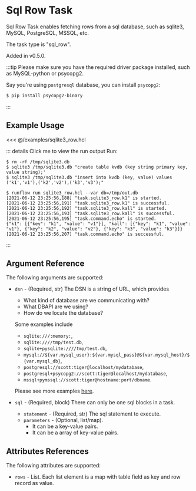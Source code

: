 # Sql Row Task

Sql Row Task enables fetching rows from a sql database, such as sqlite3, MySQL, PostgreSQL, MSSQL, etc.

The task type is "sql_row".

Added in v0.5.0.

:::tip
Please make sure you have the required driver package installed, such as MySQL-python or psycopg2.

Say you're using `postgresql` database, you can install `psycopg2`:

```bash
$ pip install psycopg2-binary
```
:::

## Example Usage

<<< @/examples/sqlite3_row.hcl

::: details Click me to view the run output
Run:

```
$ rm -rf /tmp/sqlite3.db
$ sqlite3 /tmp/sqlite3.db "create table kvdb (key string primary key, value string);'
$ sqlite3 /tmp/sqlite3.db "insert into kvdb (key, value) values ('k1','v1'),('k2','v2'),('k3','v3');"

$ runflow run sqlite3_row.hcl --var db=/tmp/out.db
[2021-06-12 23:25:56,188] "task.sqlite3_row.k1" is started.
[2021-06-12 23:25:56,191] "task.sqlite3_row.k1" is successful.
[2021-06-12 23:25:56,192] "task.sqlite3_row.kall" is started.
[2021-06-12 23:25:56,193] "task.sqlite3_row.kall" is successful.
[2021-06-12 23:25:56,195] "task.command.echo" is started.
{"k1": [{"key": "k1", "value": "v1"}], "kall": [{"key": "k1", "value": "v1"}, {"key": "k2", "value": "v2"}, {"key": "k3", "value": "k3"}]}
[2021-06-12 23:25:56,207] "task.command.echo" is successful.
```
:::

## Argument Reference

The following arguments are supported:

* `dsn` - (Required, str) The DSN is a string of URL, which provides
  * What kind of database are we communicating with?
  * What DBAPI are we using?
  * How do we locate the database?

  Some examples include
  * `sqlite:///:memory:`,
  * `sqlite:////tmp/test.db`,
  * `sqlite+pysqlite:////tmp/test.db`,
  * `mysql://${var.mysql_user}:${var.mysql_pass}@${var.mysql_host}/${var.mysql_db}`,
  * `postgresql://scott:tiger@localhost/mydatabase`,
  * `postgresql+psycopg2://scott:tiger@localhost/mydatabase`,
  * `mssql+pymssql://scott:tiger@hostname:port/dbname`.

  Please see more examples [here](https://docs.sqlalchemy.org/en/14/core/engines.html).
* `sql` - (Required, block) There can only be one sql blocks in a task.
  * `statement` - (Required, str) The sql statement to execute.
  * `parameters` - (Optional, list/map).
    * It can be a key-value pairs.
    * It can be a array of key-value pairs.

## Attributes References

The following attributes are supported:

* `rows` - List. Each list element is a map with table field as key and row record as value.
